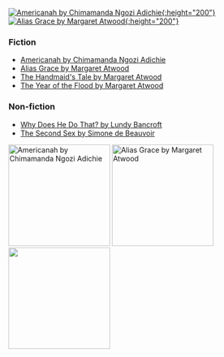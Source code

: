 [![Americanah by Chimamanda Ngozi Adichie](https://i.gr-assets.com/images/S/compressed.photo.goodreads.com/books/1356654499l/15796700.jpg){:height="200"}](https://www.goodreads.com/book/show/15796700-americanah) [![Alias Grace by Margaret Atwood](https://i.gr-assets.com/images/S/compressed.photo.goodreads.com/books/1298545436l/72579.jpg){:height="200"}](https://www.goodreads.com/book/show/72579.Alias_Grace)

### Fiction
- [Americanah by Chimamanda Ngozi Adichie](https://www.goodreads.com/book/show/15796700-americanah)
- [Alias Grace by Margaret Atwood](https://www.goodreads.com/book/show/72579.Alias_Grace)
- [The Handmaid's Tale by Margaret Atwood](https://www.goodreads.com/book/show/38447.The_Handmaid_s_Tale)
- [The Year of the Flood by Margaret Atwood](https://www.goodreads.com/book/show/6080337-the-year-of-the-flood)

### Non-fiction
- [Why Does He Do That? by Lundy Bancroft](https://www.goodreads.com/book/show/224552.Why_Does_He_Do_That_)
- [The Second Sex by Simone de Beauvoir](https://www.goodreads.com/book/show/457264.The_Second_Sex)

<p float="left">
  <img src="https://i.gr-assets.com/images/S/compressed.photo.goodreads.com/books/1356654499l/15796700.jpg" height="200" alt="Americanah by Chimamanda Ngozi Adichie"/>
  <img src="https://i.gr-assets.com/images/S/compressed.photo.goodreads.com/books/1298545436l/72579.jpg" height="200" alt="Alias Grace by Margaret Atwood"/> 
  <img src="https://i.gr-assets.com/images/S/compressed.photo.goodreads.com/books/1298545436l/72579.jpg" height="200" />
</p>
